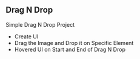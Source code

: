 ## Drag N Drop

Simple Drag N Drop Project
- Create UI
- Drag the Image and Drop it on Specific Element
- Hovered UI on Start and End of Drag N Drop

